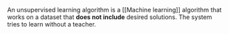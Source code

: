 An unsupervised learning algorithm is a [[Machine learning]] algorithm that works on a dataset that **does not include** desired solutions. The system tries to learn without a teacher.